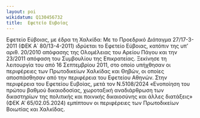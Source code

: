 ```yaml
---
layout: poi
wikidatum: Q130456732
title:  Εφετείο Ευβοίας
---
```


Εφετείο Εύβοιας, με έδρα τη Χαλκίδα: Με το Προεδρικό Διάταγμα 27/17-3-2011 (ΦΕΚ Α΄ 80/13-4-2011) ιδρύεται το Εφετείο Εύβοιας, κατόπιν της υπ’ αριθ. 20/2010 απόφασης της Ολομέλειας του Αρείου Πάγου και την 23/2011 απόφαση του Συμβουλίου της Επικρατείας. Ξεκίνησε τη λειτουργία του από 16 Σεπτεμβρίου 2011, στο οποίο υπήχθησαν οι περιφέρειες των Πρωτοδικείων Χαλκίδας και Θηβών, οι οποίες αποσπάσθησαν από την περιφέρεια του Εφετείου Αθηνών. Στην περιφέρεια του Εφετείου Ευβοίας, μετά τον Ν.5108/2024 «Ενοποίηση του πρώτου βαθμού δικαιοδοσίας, χωροταξική αναδιάρθρωση των δικαστηρίων της πολιτικής και ποινικής δικαιοσύνης και άλλες διατάξεις» (ΦΕΚ Α’ 65/02.05.2024) εμπίπτουν οι περιφέρειες των Πρωτοδικείων Βοιωτίας και Χαλκίδας.  
